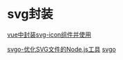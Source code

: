 # svg封装
[vue中封装svg-icon组件并使用](https://www.cnblogs.com/lhjfly/p/10756650.html)

[svgo-优化SVG文件的Node.js工具](https://blog.csdn.net/qq_35366269/article/details/102716256)
[svgo](https://blog.csdn.net/qq_35366269/article/details/102716256)